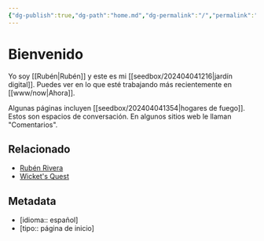 ```yaml
---
{"dg-publish":true,"dg-path":"home.md","dg-permalink":"/","permalink":"/","title":"Inicio","hide":true,"tags":["www","gardenEntry","gardenEntry"],"noteIcon":"1","created":"2024-03-15T13:37:19.140-06:00","updated":"2024-04-07T16:32:00.316-06:00"}
---
```


# Bienvenido
Yo soy [[Rubén\|Rubén]] y este es mi [[seedbox/202404041216\|jardín digital]]. Puedes ver en lo que esté trabajando más recientemente en [[www/now\|Ahora]].

Algunas páginas incluyen [[seedbox/202404041354\|hogares de fuego]]. Estos son espacios de conversación. En algunos sitios web le llaman "Comentarios".

## Relacionado

- [Rubén Rivera](https://rubenrivera.mx)
- [Wicket's Quest](https://wicket.quest) 

## Metadata
- [idioma:: español]
- [tipo:: página de inicio]

